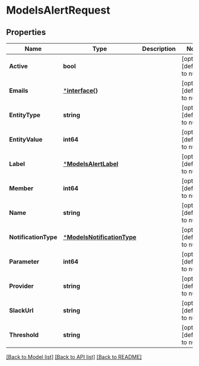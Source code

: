 # ModelsAlertRequest

## Properties
Name | Type | Description | Notes
------------ | ------------- | ------------- | -------------
**Active** | **bool** |  | [optional] [default to null]
**Emails** | [***interface{}**](interface{}.md) |  | [optional] [default to null]
**EntityType** | **string** |  | [optional] [default to null]
**EntityValue** | **int64** |  | [optional] [default to null]
**Label** | [***ModelsAlertLabel**](models.AlertLabel.md) |  | [optional] [default to null]
**Member** | **int64** |  | [optional] [default to null]
**Name** | **string** |  | [optional] [default to null]
**NotificationType** | [***ModelsNotificationType**](models.NotificationType.md) |  | [optional] [default to null]
**Parameter** | **int64** |  | [optional] [default to null]
**Provider** | **string** |  | [optional] [default to null]
**SlackUrl** | **string** |  | [optional] [default to null]
**Threshold** | **string** |  | [optional] [default to null]

[[Back to Model list]](../README.md#documentation-for-models) [[Back to API list]](../README.md#documentation-for-api-endpoints) [[Back to README]](../README.md)


